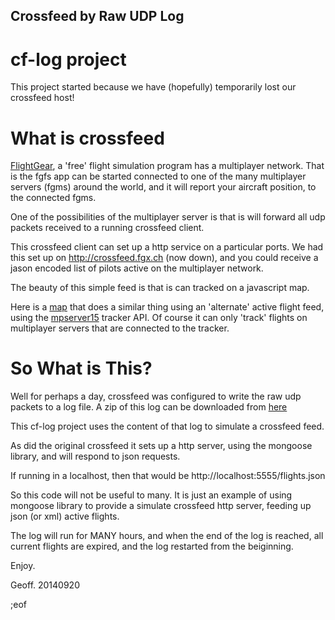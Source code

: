 Crossfeed by Raw UDP Log
------------------------

cf-log project
==============

This project started because we have (hopefully) temporarily lost our crossfeed host!

What is crossfeed
=================

<a target="_blank" href="http://flightgear.org">FlightGear</a>, a 'free' flight simulation program has a
multiplayer network. That is the fgfs app can be started connected to one of the many multiplayer 
servers (fgms) around the world, and it will report your aircraft position, to the connected fgms.

One of the possibilities of the multiplayer server is that is will forward all udp packets 
received to a running crossfeed client.

This crossfeed client can set up a http service on a particular ports. We had this set up on
http://crossfeed.fgx.ch (now down), and you could receive a jason encoded list of pilots 
active on the multiplayer network.

The beauty of this simple feed is that is can tracked on a javascript map.

Here is a <a target="_blank" href="http://geoffair.org/fg/map-test2/map-test3.html">map</a> that 
does a similar thing using an 'alternate' active flight feed, using the 
<a target="_blank" href="http://mpserver15.flightgear.org/modules/content/index.php?id=4">mpserver15</a> 
tracker API. Of course it can only 'track' flights on multiplayer servers that are connected to the 
tracker.

So What is This?
================

Well for perhaps a day, crossfeed was configured to write the raw udp packets to a log 
file. A zip of this log can be downloaded from <a href="http://geoffair.org/tmp/cf_raw01.zip">here</a>

This cf-log project uses the content of that log to simulate a crossfeed feed.

As did the original crossfeed it sets up a http server, using the mongoose library, and will 
respond to json requests.

If running in a localhost, then that would be http://localhost:5555/flights.json

So this code will not be useful to many. It is just an example of using mongoose library 
to provide a simulate crossfeed http server, feeding up json (or xml) active flights.

The log will run for MANY hours, and when the end of the log is reached, all current 
flights are expired, and the log restarted from the beiginning.

Enjoy.

Geoff.
20140920

;eof
